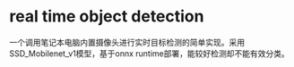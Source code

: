 # real time object detection

一个调用笔记本电脑内置摄像头进行实时目标检测的简单实现。采用SSD_Mobilenet_v1模型，基于onnx runtime部署，能较好检测却不能有效分类。
